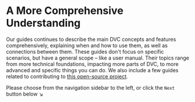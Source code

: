 # A More Comprehensive Understanding

Our guides continues to describe the main DVC concepts and features comprehensively,
explaining when and how to use them, as well as connections between them. These
guides don't focus on specific scenarios, but have a general scope – like a user
manual. Their topics range from more technical foundations, impacting more parts
of DVC, to more advanced and specific things you can do. We also include a few
guides related to contributing to
[this open-source project](https://github.com/iterative/dvc).

Please choose from the navigation sidebar to the left, or click the `Next`
button below ↘
